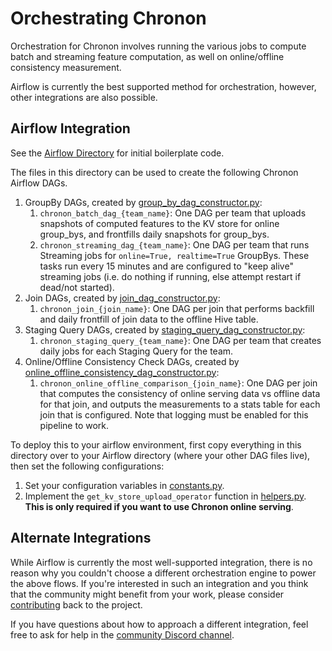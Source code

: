 # Orchestrating Chronon

Orchestration for Chronon involves running the various jobs to compute batch and streaming feature computation, as well on online/offline consistency measurement.

Airflow is currently the best supported method for orchestration, however, other integrations are also possible.

## Airflow Integration

See the [Airflow Directory](https://github.com/airbnb/chronon/tree/master/airflow) for initial boilerplate code. 

The files in this directory can be used to create the following Chronon Airflow DAGs.

1. GroupBy DAGs, created by [group_by_dag_constructor.py](https://github.com/airbnb/chronon/tree/master/airflow/group_by_dag_constructor.py):
   1. `chronon_batch_dag_{team_name}`: One DAG per team that uploads snapshots of computed features to the KV store for online group_bys, and frontfills daily snapshots for group_bys.
   2. `chronon_streaming_dag_{team_name}`: One DAG per team that runs Streaming jobs for `online=True, realtime=True` GroupBys. These tasks run every 15 minutes and are configured to "keep alive" streaming jobs (i.e. do nothing if running, else attempt restart if dead/not started). 
2. Join DAGs, created by [join_dag_constructor.py](https://github.com/airbnb/chronon/tree/master/airflow/join_dag_constructor.py):
   1. `chronon_join_{join_name}`: One DAG per join that performs backfill and daily frontfill of join data to the offline Hive table.
3. Staging Query DAGs, created by [staging_query_dag_constructor.py](https://github.com/airbnb/chronon/tree/master/airflow/staging_query_dag_constructor.py):
   1. `chronon_staging_query_{team_name}`: One DAG per team that creates daily jobs for each Staging Query for the team.  
4. Online/Offline Consistency Check DAGs, created by [online_offline_consistency_dag_constructor.py](https://github.com/airbnb/chronon/tree/master/airflow/online_offline_consistency_dag_constructor.py):
   1. `chronon_online_offline_comparison_{join_name}`: One DAG per join that computes the consistency of online serving data vs offline data for that join, and outputs the measurements to a stats table for each join that is configured. Note that logging must be enabled for this pipeline to work.

To deploy this to your airflow environment, first copy everything in this directory over to your Airflow directory (where your other DAG files live), then set the following configurations:

1. Set your configuration variables in [constants.py](https://github.com/airbnb/chronon/tree/master/airflow/constants.py).
2. Implement the `get_kv_store_upload_operator` function in [helpers.py](https://github.com/airbnb/chronon/tree/master/airflow/helpers.py). **This is only required if you want to use Chronon online serving**.


## Alternate Integrations


While Airflow is currently the most well-supported integration, there is no reason why you couldn't choose a different orchestration engine to power the above flows. If you're interested in such an integration and you think that the community might benefit from your work, please consider [contributing](https://github.com/airbnb/chronon/blob/master/CONTRIBUTE.md) back to the project.

If you have questions about how to approach a different integration, feel free to ask for help in the [community Discord channel](https://discord.gg/GbmGATNqqP).

